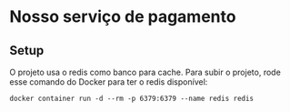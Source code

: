# Nosso serviço de pagamento

## Setup

O projeto usa o redis como banco para cache. Para subir o projeto, rode esse comando do Docker para ter o redis disponível:
```shell script
docker container run -d --rm -p 6379:6379 --name redis redis
```  